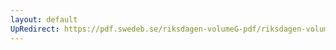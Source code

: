 ```yaml
---
layout: default
UpRedirect: https://pdf.swedeb.se/riksdagen-volumeG-pdf/riksdagen-volumeG-pdf/data/199596/reg_199596_FiU/reg_199596_FiU_0013.pdf
---
```


